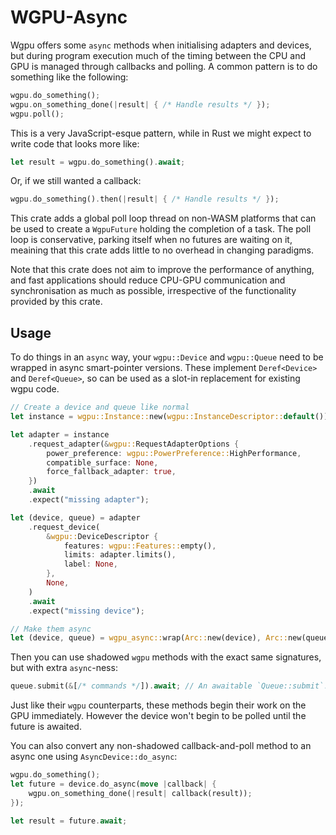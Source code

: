 # WGPU-Async

Wgpu offers some `async` methods when initialising adapters and devices, but during program execution much of the timing between the CPU and GPU is managed through callbacks and polling. A common pattern is to do something like the following:

```rust compile_fail
wgpu.do_something();
wgpu.on_something_done(|result| { /* Handle results */ });
wgpu.poll();
```

This is a very JavaScript-esque pattern, while in Rust we might expect to write code that looks more like:

```rust compile_fail
let result = wgpu.do_something().await;
```

Or, if we still wanted a callback:

```rust compile_fail
wgpu.do_something().then(|result| { /* Handle results */ });
```

This crate adds a global poll loop thread on non-WASM platforms that can be used to create a `WgpuFuture` holding the completion of a task. The poll loop is conservative, parking itself when no futures are waiting on it, meaining that this crate adds little to no overhead in changing paradigms.

Note that this crate does not aim to improve the performance of anything, and fast applications should reduce CPU-GPU communication and synchronisation as much as possible, irrespective of the functionality provided by this crate.

## Usage

To do things in an `async` way, your `wgpu::Device` and `wgpu::Queue` need to be wrapped in async smart-pointer versions. These implement `Deref<Device>` and `Deref<Queue>`, so can be used as a slot-in replacement for existing wgpu code. 

```rust compile_fail
// Create a device and queue like normal
let instance = wgpu::Instance::new(wgpu::InstanceDescriptor::default());

let adapter = instance
    .request_adapter(&wgpu::RequestAdapterOptions {
        power_preference: wgpu::PowerPreference::HighPerformance,
        compatible_surface: None,
        force_fallback_adapter: true,
    })
    .await
    .expect("missing adapter");

let (device, queue) = adapter
    .request_device(
        &wgpu::DeviceDescriptor {
            features: wgpu::Features::empty(),
            limits: adapter.limits(),
            label: None,
        },
        None,
    )
    .await
    .expect("missing device");

// Make them async
let (device, queue) = wgpu_async::wrap(Arc::new(device), Arc::new(queue));
```

Then you can use shadowed `wgpu` methods with the exact same signatures, but with extra `async`-ness:

```rust compile_fail
queue.submit(&[/* commands */]).await; // An awaitable `Queue::submit`!
```

Just like their `wgpu` counterparts, these methods begin their work on the GPU immediately. However the device won't begin to be polled until the future is awaited.

You can also convert any non-shadowed callback-and-poll method to an async one using `AsyncDevice::do_async`:

```rust compile_fail
wgpu.do_something();
let future = device.do_async(move |callback| {
    wgpu.on_something_done(|result| callback(result));
});

let result = future.await;
```